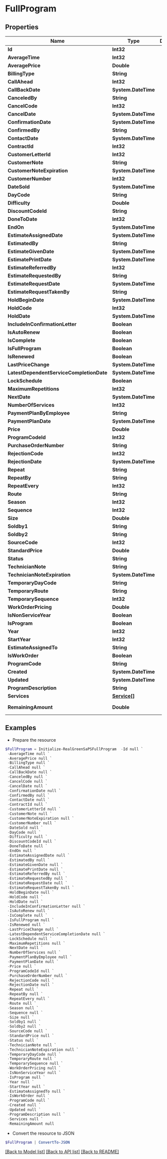 # FullProgram
## Properties

Name | Type | Description | Notes
------------ | ------------- | ------------- | -------------
**Id** | **Int32** |  | [optional] 
**AverageTime** | **Int32** |  | [optional] 
**AveragePrice** | **Double** |  | [optional] 
**BillingType** | **String** |  | [optional] 
**CallAhead** | **Int32** |  | [optional] 
**CallBackDate** | **System.DateTime** |  | [optional] 
**CanceledBy** | **String** |  | [optional] 
**CancelCode** | **Int32** |  | [optional] 
**CancelDate** | **System.DateTime** |  | [optional] 
**ConfirmationDate** | **System.DateTime** |  | [optional] 
**ConfirmedBy** | **String** |  | [optional] 
**ContactDate** | **System.DateTime** |  | [optional] 
**ContractId** | **Int32** |  | [optional] 
**CustomerLetterId** | **Int32** |  | [optional] 
**CustomerNote** | **String** |  | [optional] 
**CustomerNoteExpiration** | **System.DateTime** |  | [optional] 
**CustomerNumber** | **Int32** |  | [optional] 
**DateSold** | **System.DateTime** |  | [optional] 
**DayCode** | **String** |  | [optional] 
**Difficulty** | **Double** |  | [optional] 
**DiscountCodeId** | **String** |  | [optional] 
**DoneToDate** | **Int32** |  | [optional] 
**EndOn** | **System.DateTime** |  | [optional] 
**EstimateAssignedDate** | **System.DateTime** |  | [optional] 
**EstimatedBy** | **String** |  | [optional] 
**EstimateGivenDate** | **System.DateTime** |  | [optional] 
**EstimatePrintDate** | **System.DateTime** |  | [optional] 
**EstimateReferredBy** | **Int32** |  | [optional] 
**EstimateRequestedBy** | **String** |  | [optional] 
**EstimateRequestDate** | **System.DateTime** |  | [optional] 
**EstimateRequestTakenBy** | **String** |  | [optional] 
**HoldBeginDate** | **System.DateTime** |  | [optional] 
**HoldCode** | **Int32** |  | [optional] 
**HoldDate** | **System.DateTime** |  | [optional] 
**IncludeInConfirmationLetter** | **Boolean** |  | [optional] 
**IsAutoRenew** | **Boolean** |  | [optional] 
**IsComplete** | **Boolean** |  | [optional] 
**IsFullProgram** | **Boolean** |  | [optional] 
**IsRenewed** | **Boolean** |  | [optional] 
**LastPriceChange** | **System.DateTime** |  | [optional] 
**LatestDependentServiceCompletionDate** | **System.DateTime** |  | [optional] 
**LockSchedule** | **Boolean** |  | [optional] 
**MaximumRepetitions** | **Int32** |  | [optional] 
**NextDate** | **System.DateTime** |  | [optional] 
**NumberOfServices** | **Int32** |  | [optional] 
**PaymentPlanByEmployee** | **String** |  | [optional] 
**PaymentPlanDate** | **System.DateTime** |  | [optional] 
**Price** | **Double** |  | [optional] 
**ProgramCodeId** | **Int32** |  | [optional] 
**PurchaseOrderNumber** | **String** |  | [optional] 
**RejectionCode** | **Int32** |  | [optional] 
**RejectionDate** | **System.DateTime** |  | [optional] 
**Repeat** | **String** |  | [optional] 
**RepeatBy** | **String** |  | [optional] 
**RepeatEvery** | **Int32** |  | [optional] 
**Route** | **String** |  | [optional] 
**Season** | **Int32** |  | [optional] 
**Sequence** | **Int32** |  | [optional] 
**Size** | **Double** |  | [optional] 
**Soldby1** | **String** |  | [optional] 
**Soldby2** | **String** |  | [optional] 
**SourceCode** | **Int32** |  | [optional] 
**StandardPrice** | **Double** |  | [optional] 
**Status** | **String** |  | [optional] 
**TechnicianNote** | **String** |  | [optional] 
**TechnicianNoteExpiration** | **System.DateTime** |  | [optional] 
**TemporaryDayCode** | **String** |  | [optional] 
**TemporaryRoute** | **String** |  | [optional] 
**TemporarySequence** | **Int32** |  | [optional] 
**WorkOrderPricing** | **Double** |  | [optional] 
**IsNonServiceYear** | **Boolean** |  | [optional] 
**IsProgram** | **Boolean** |  | [optional] 
**Year** | **Int32** |  | [optional] 
**StartYear** | **Int32** |  | [optional] 
**EstimateAssignedTo** | **String** |  | [optional] 
**IsWorkOrder** | **Boolean** |  | [optional] 
**ProgramCode** | **String** |  | [optional] 
**Created** | **System.DateTime** |  | [optional] 
**Updated** | **System.DateTime** |  | [optional] 
**ProgramDescription** | **String** |  | [optional] 
**Services** | [**Service[]**](Service.md) |  | [optional] 
**RemainingAmount** | **Double** |  | [optional] [readonly] 

## Examples

- Prepare the resource
```powershell
$FullProgram = Initialize-RealGreenSaPSFullProgram  -Id null `
 -AverageTime null `
 -AveragePrice null `
 -BillingType null `
 -CallAhead null `
 -CallBackDate null `
 -CanceledBy null `
 -CancelCode null `
 -CancelDate null `
 -ConfirmationDate null `
 -ConfirmedBy null `
 -ContactDate null `
 -ContractId null `
 -CustomerLetterId null `
 -CustomerNote null `
 -CustomerNoteExpiration null `
 -CustomerNumber null `
 -DateSold null `
 -DayCode null `
 -Difficulty null `
 -DiscountCodeId null `
 -DoneToDate null `
 -EndOn null `
 -EstimateAssignedDate null `
 -EstimatedBy null `
 -EstimateGivenDate null `
 -EstimatePrintDate null `
 -EstimateReferredBy null `
 -EstimateRequestedBy null `
 -EstimateRequestDate null `
 -EstimateRequestTakenBy null `
 -HoldBeginDate null `
 -HoldCode null `
 -HoldDate null `
 -IncludeInConfirmationLetter null `
 -IsAutoRenew null `
 -IsComplete null `
 -IsFullProgram null `
 -IsRenewed null `
 -LastPriceChange null `
 -LatestDependentServiceCompletionDate null `
 -LockSchedule null `
 -MaximumRepetitions null `
 -NextDate null `
 -NumberOfServices null `
 -PaymentPlanByEmployee null `
 -PaymentPlanDate null `
 -Price null `
 -ProgramCodeId null `
 -PurchaseOrderNumber null `
 -RejectionCode null `
 -RejectionDate null `
 -Repeat null `
 -RepeatBy null `
 -RepeatEvery null `
 -Route null `
 -Season null `
 -Sequence null `
 -Size null `
 -Soldby1 null `
 -Soldby2 null `
 -SourceCode null `
 -StandardPrice null `
 -Status null `
 -TechnicianNote null `
 -TechnicianNoteExpiration null `
 -TemporaryDayCode null `
 -TemporaryRoute null `
 -TemporarySequence null `
 -WorkOrderPricing null `
 -IsNonServiceYear null `
 -IsProgram null `
 -Year null `
 -StartYear null `
 -EstimateAssignedTo null `
 -IsWorkOrder null `
 -ProgramCode null `
 -Created null `
 -Updated null `
 -ProgramDescription null `
 -Services null `
 -RemainingAmount null
```

- Convert the resource to JSON
```powershell
$FullProgram | ConvertTo-JSON
```

[[Back to Model list]](../README.md#documentation-for-models) [[Back to API list]](../README.md#documentation-for-api-endpoints) [[Back to README]](../README.md)

